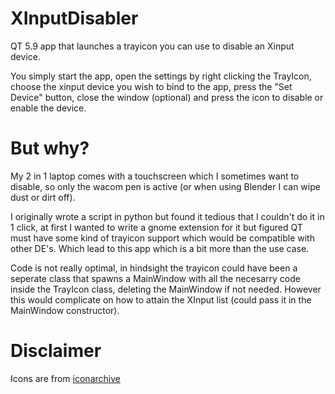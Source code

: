 # XInputDisabler
QT 5.9 app that launches a trayicon you can use to disable an Xinput device.

You simply start the app, open the settings by right clicking the TrayIcon,
choose the xinput device you wish to bind to the app, press the "Set Device" button,
close the window (optional) and press the icon to disable or enable the device.

# But why?
My 2 in 1 laptop comes with a touchscreen which I sometimes want to disable,
so only the wacom pen is active (or when using Blender I can wipe dust or dirt off).

I originally wrote a script in python but found it tedious that I couldn't do
it in 1 click, at first I wanted to write a gnome extension for it but figured
QT must have some kind of trayicon support which would be compatible with other DE's.
Which lead to this app which is a bit more than the use case.

Code is not really optimal, in hindsight the trayicon could have been a seperate
class that spawns a MainWindow with all the necesarry code inside the TrayIcon
class, deleting the MainWindow if not needed. However this would complicate on
how to attain the XInput list (could pass it in the MainWindow constructor).

# Disclaimer
Icons are from [iconarchive](http://www.iconarchive.com/)
